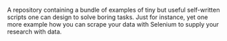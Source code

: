 A repository containing a bundle of examples of tiny but useful self-written scripts one can design to solve boring tasks.
Just for instance, yet one more example how you can scrape your data with Selenium to supply your research with data.